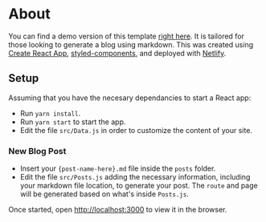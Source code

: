 # About
You can find a demo version of this template [right here](https://d1nhvar3n-blog.io.vn/). It is tailored for those looking to generate a blog using markdown. This was created using [Create React App](https://github.com/facebook/create-react-app), [styled-components](https://styled-components.com/), and deployed with [Netlify](https://netlify.com).

## Setup

Assuming that you have the necesary dependancies to start a React app:

* Run `yarn install`.
* Run `yarn start` to start the app.
* Edit the file `src/Data.js` in order to customize the content of your site.

### New Blog Post
* Insert your `{post-name-here}.md` file inside the `posts` folder.
* Edit the file `src/Posts.js` adding the necessary information, including your markdown file location, to generate your post. The `route` and page will be generated based on what's inside `Posts.js`.

Once started, open [http://localhost:3000](http://localhost:3000) to view it in the browser.
